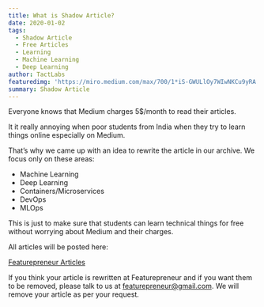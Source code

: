```yaml
---
title: What is Shadow Article?
date: 2020-01-02
tags: 
  - Shadow Article
  - Free Articles
  - Learning
  - Machine Learning
  - Deep Learning 
author: TactLabs
featuredimg: 'https://miro.medium.com/max/700/1*iS-GWULlOy7WIwNKCu9yRA.jpeg'
summary: Shadow Article
---
```


Everyone knows that Medium charges 5$/month to read their articles.

It it really annoying when poor students from India when they try to learn things online especially on Medium.


That’s why we came up with an idea to rewrite the article in our archive. We focus only on these areas:

* Machine Learning
* Deep Learning
* Containers/Microservices
* DevOps
* MLOps

This is just to make sure that students can learn technical things for free without worrying about Medium and their charges.

All articles will be posted here:

[Featurepreneur Articles](https://featurepreneur.github.io/articles/)

If you think your article is rewritten at Featurepreneur and if you want them to be removed, please talk to us at featurepreneur@gmail.com. We will remove your article as per your request.
